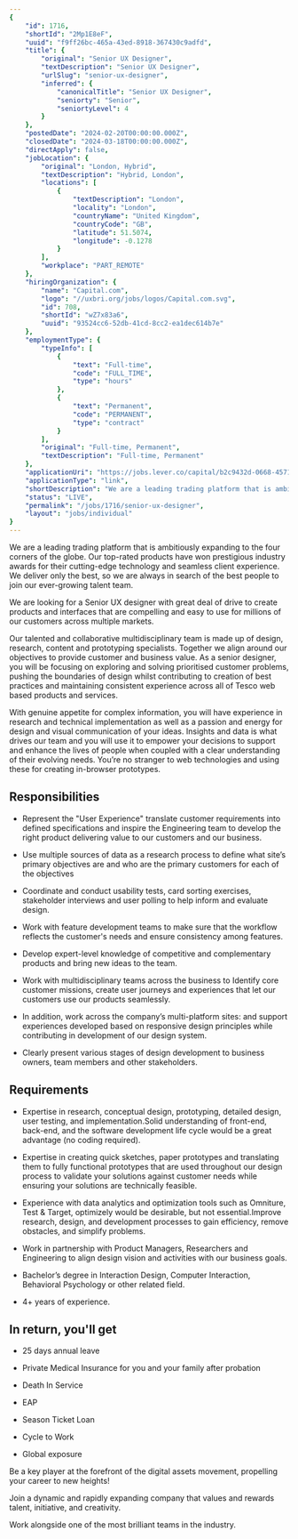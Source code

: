 ```yaml
---
{
	"id": 1716,
	"shortId": "2Mp1E8eF",
	"uuid": "f9ff26bc-465a-43ed-8918-367430c9adfd",
	"title": {
		"original": "Senior UX Designer",
		"textDescription": "Senior UX Designer",
		"urlSlug": "senior-ux-designer",
		"inferred": {
			"canonicalTitle": "Senior UX Designer",
			"seniorty": "Senior",
			"seniortyLevel": 4
		}
	},
	"postedDate": "2024-02-20T00:00:00.000Z",
	"closedDate": "2024-03-18T00:00:00.000Z",
	"directApply": false,
	"jobLocation": {
		"original": "London, Hybrid",
		"textDescription": "Hybrid, London",
		"locations": [
			{
				"textDescription": "London",
				"locality": "London",
				"countryName": "United Kingdom",
				"countryCode": "GB",
				"latitude": 51.5074,
				"longitude": -0.1278
			}
		],
		"workplace": "PART_REMOTE"
	},
	"hiringOrganization": {
		"name": "Capital.com",
		"logo": "//uxbri.org/jobs/logos/Capital.com.svg",
		"id": 708,
		"shortId": "wZ7x83a6",
		"uuid": "93524cc6-52db-41cd-8cc2-ea1dec614b7e"
	},
	"employmentType": {
		"typeInfo": [
			{
				"text": "Full-time",
				"code": "FULL_TIME",
				"type": "hours"
			},
			{
				"text": "Permanent",
				"code": "PERMANENT",
				"type": "contract"
			}
		],
		"original": "Full-time, Permanent",
		"textDescription": "Full-time, Permanent"
	},
	"applicationUri": "https://jobs.lever.co/capital/b2c9432d-0668-4571-99df-7e98143cbc81/apply",
	"applicationType": "link",
	"shortDescription": "We are a leading trading platform that is ambitiously expanding to the four corners of the globe. Our top-rated- products have won prestigious industry awards for their cutting-edge- technology and",
	"status": "LIVE",
	"permalink": "/jobs/1716/senior-ux-designer",
	"layout": "jobs/individual"
}
---
```

<p>We are a leading trading platform that is ambitiously expanding to the four corners of the globe. Our top-rated products have won prestigious industry awards for their cutting-edge technology and seamless client experience. We deliver only the best, so we are always in search of the best people to join our ever-growing talent team.&nbsp;</p><p>We are looking for a Senior UX designer with great deal of drive to create products and interfaces that are compelling and easy to use for millions of our customers across multiple markets.&nbsp;&nbsp;&nbsp;</p><p>Our talented and collaborative multidisciplinary team is made up of design, research, content and prototyping specialists. Together we align around our objectives to provide customer and business value. As a senior designer, you will be focusing on exploring and solving prioritised customer problems, pushing the boundaries of design whilst contributing to creation of best practices and maintaining consistent experience across all of Tesco web based products and services.</p><p>With genuine appetite for complex information, you will have experience in research and technical implementation as well as a passion and energy for design and visual communication of your ideas. Insights and data is what drives our team and you will use it to empower your decisions to support and enhance the lives of people when coupled with a clear understanding of their evolving needs. You’re no stranger to web technologies and using these for creating in-browser prototypes.</p><h2>Responsibilities</h2><ul><li><p>Represent the "User Experience" translate customer requirements into defined specifications and inspire the Engineering team to develop the right product delivering value to our customers and our business.</p></li><li><p>Use multiple sources of data as a research process to define what site’s primary objectives are and who are the primary customers for each of the objectives</p></li><li><p>Coordinate and conduct usability tests, card sorting exercises, stakeholder interviews and user polling to help inform and evaluate design.</p></li><li><p>Work with feature development teams to make sure that the workflow reflects the customer's needs and ensure consistency among features.</p></li><li><p>Develop expert-level knowledge of competitive and complementary products and bring new ideas to the team.</p></li><li><p>Work with multidisciplinary teams across the business to Identify core customer missions, create user journeys and experiences that let our customers use our products seamlessly.</p></li><li><p>In addition, work across the company’s multi-platform sites: and support experiences developed based on responsive design principles while contributing in development of our design system.</p></li><li><p>Clearly present various stages of design development to business owners, team members and other stakeholders.</p></li></ul><h2>Requirements</h2><ul><li><p>Expertise in research, conceptual design, prototyping, detailed design, user testing, and implementation.Solid understanding of front-end, back-end, and the software development life cycle would be a great advantage (no coding required).</p></li><li><p>Expertise in creating quick sketches, paper prototypes and translating them to fully functional prototypes that are used throughout our design process to validate your solutions against customer needs while ensuring your solutions are technically feasible.</p></li><li><p>Experience with data analytics and optimization tools such as Omniture, Test &amp; Target, optimizely would be desirable, but not essential.Improve research, design, and development processes to gain efficiency, remove obstacles, and simplify problems.&nbsp;</p></li><li><p>Work in partnership with Product Managers, Researchers and Engineering to align design vision and activities with our business goals.</p></li><li><p>Bachelor’s degree in Interaction Design, Computer Interaction, Behavioral Psychology or other related field.</p></li><li><p>4+ years of experience.</p></li></ul><h2>In return, you'll get</h2><ul><li><p>25 days annual leave&nbsp;</p></li><li><p>Private Medical Insurance for you and your family after probation</p></li><li><p>Death In Service</p></li><li><p>EAP</p></li><li><p>Season Ticket Loan</p></li><li><p>Cycle to Work</p></li><li><p>Global exposure</p></li></ul><p>Be a key player at the forefront of the digital assets movement, propelling your career to new heights!</p><p>Join a dynamic and rapidly expanding company that values and rewards talent, initiative, and creativity.</p><p>Work alongside one of the most brilliant teams in the industry.</p>
